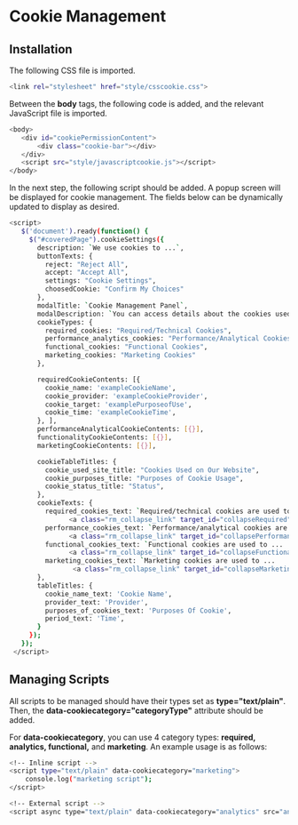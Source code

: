 # Cookie Management

## Installation

The following CSS file is imported.

```sh
<link rel="stylesheet" href="style/csscookie.css">
```

Between the **body** tags, the following code is added, and the relevant JavaScript file is imported.

```sh
<body> 
   <div id="cookiePermissionContent">
       <div class="cookie-bar"></div>
   </div>
   <script src="style/javascriptcookie.js"></script>
</body>
```

In the next step, the following script should be added. A popup screen will be displayed for cookie management. The fields below can be dynamically updated to display as desired.


```sh
<script>
   $('document').ready(function() {
     $("#coveredPage").cookieSettings({
       description: `We use cookies to ...`,
       buttonTexts: {
         reject: "Reject All",
         accept: "Accept All",
         settings: "Cookie Settings",
         choosedCookie: "Confirm My Choices"
       },
       modalTitle: `Cookie Management Panel`,
       modalDescription: `You can access details about the cookies used on our site below and review our Cookie Policy for more detailed information...`,
       cookieTypes: {
         required_cookies: "Required/Technical Cookies",
         performance_analytics_cookies: "Performance/Analytical Cookies",
         functional_cookies: "Functional Cookies",
         marketing_cookies: "Marketing Cookies"
       },

       requiredCookieContents: [{
         cookie_name: 'exampleCookieName',
         cookie_provider: 'exampleCookieProvider',
         cookie_target: 'examplePurposeofUse',
         cookie_time: 'exampleCookieTime',
       }, ],
       performanceAnalyticalCookieContents: [{}],
       functionalityCookieContents: [{}],
       marketingCookieContents: [{}],

       cookieTableTitles: {
         cookie_used_site_title: "Cookies Used on Our Website",
         cookie_purposes_title: "Purposes of Cookie Usage",
         cookie_status_title: "Status",
       },
       cookieTexts: {
         required_cookies_text: `Required/technical cookies are used to ...
               <a class="rm_collapse_link" target_id="collapseRequired" role="button" aria-expanded="false" aria-controls="collapseRequired"> Detail </a> `,
         performance_cookies_text: `Performance/analytical cookies are used to ...
               <a class="rm_collapse_link" target_id="collapsePerformance" role="button" aria-expanded="false" aria-controls="collapsePerformance"> Detail </a> `,
         functional_cookies_text: `Functional cookies are used to ...
               <a class="rm_collapse_link" target_id="collapseFunctional" role="button" aria-expanded="false" aria-controls="collapseFunctional"> Detail </a>  `,
         marketing_cookies_text: `Marketing cookies are used to ...
                <a class="rm_collapse_link" target_id="collapseMarketing" role="button" aria-expanded="false" aria-controls="collapseMarketing"> Detail </a>  `,
       },
       tableTitles: {
         cookie_name_text: 'Cookie Name',
         provider_text: 'Provider',
         purposes_of_cookies_text: 'Purposes Of Cookie',
         period_text: 'Time',
       }
     });
   });
 </script>

```


## Managing Scripts

All scripts to be managed should have their types set as **type="text/plain"**. Then, the **data-cookiecategory="categoryType"** attribute should be added.

For **data-cookiecategory**, you can use 4 category types: **required, analytics, functional,** and **marketing**. An example usage is as follows:

```sh
<!-- Inline script -->
<script type="text/plain" data-cookiecategory="marketing">
    console.log("marketing script");
</script>
```


```sh
<!-- External script -->
<script async type="text/plain" data-cookiecategory="analytics" src="analytics.js"></script>
```
